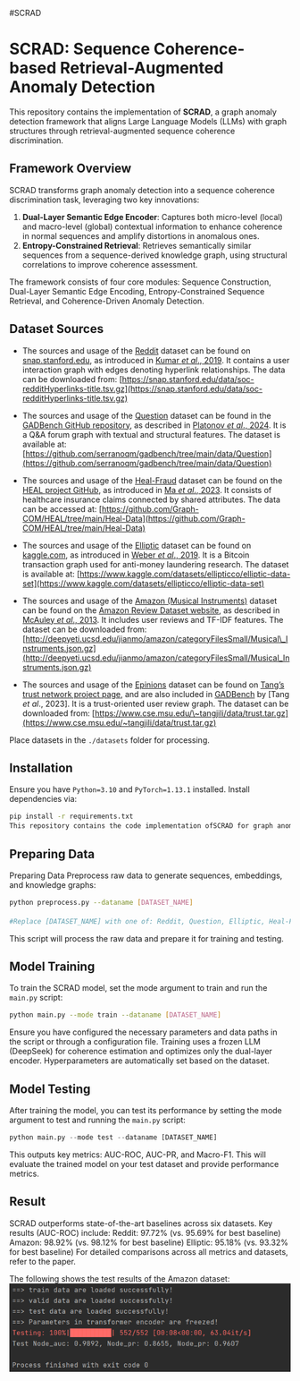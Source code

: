 #SCRAD
# SCRAD: Sequence Coherence-based Retrieval-Augmented Anomaly Detection

This repository contains the implementation of **SCRAD**, a graph anomaly detection framework that aligns Large Language Models (LLMs) with graph structures through retrieval-augmented sequence coherence discrimination.

## Framework Overview

SCRAD transforms graph anomaly detection into a sequence coherence discrimination task, leveraging two key innovations:
1. **Dual-Layer Semantic Edge Encoder**: Captures both micro-level (local) and macro-level (global) contextual information to enhance coherence in normal sequences and amplify distortions in anomalous ones.
2. **Entropy-Constrained Retrieval**: Retrieves semantically similar sequences from a sequence-derived knowledge graph, using structural correlations to improve coherence assessment.

The framework consists of four core modules: Sequence Construction, Dual-Layer Semantic Edge Encoding, Entropy-Constrained Sequence Retrieval, and Coherence-Driven Anomaly Detection.

## Dataset Sources
* The sources and usage of the [Reddit](https://snap.stanford.edu/data/soc-redditHyperlinks.html) dataset can be found on [snap.stanford.edu](https://snap.stanford.edu/data/soc-redditHyperlinks.html), as introduced in [Kumar *et al*., 2019](https://arxiv.org/abs/1902.07243). It contains a user interaction graph with edges denoting hyperlink relationships. The data can be downloaded from: [https://snap.stanford.edu/data/soc-redditHyperlinks-title.tsv.gz](https://snap.stanford.edu/data/soc-redditHyperlinks-title.tsv.gz)

* The sources and usage of the [Question](https://github.com/serranoqm/gadbench/tree/main/data/Question) dataset can be found in the [GADBench GitHub repository](https://github.com/serranoqm/gadbench), as described in [Platonov *et al*., 2024](https://arxiv.org/abs/2402.12847). It is a Q\&A forum graph with textual and structural features. The dataset is available at: [https://github.com/serranoqm/gadbench/tree/main/data/Question](https://github.com/serranoqm/gadbench/tree/main/data/Question)

* The sources and usage of the [Heal-Fraud](https://github.com/Graph-COM/HEAL) dataset can be found on the [HEAL project GitHub](https://github.com/Graph-COM/HEAL), as introduced in [Ma *et al*., 2023](https://arxiv.org/abs/2308.07873). It consists of healthcare insurance claims connected by shared attributes. The data can be accessed at: [https://github.com/Graph-COM/HEAL/tree/main/Heal-Data](https://github.com/Graph-COM/HEAL/tree/main/Heal-Data)

* The sources and usage of the [Elliptic](https://www.kaggle.com/datasets/ellipticco/elliptic-data-set) dataset can be found on [kaggle.com](https://www.kaggle.com/datasets/ellipticco/elliptic-data-set), as introduced in [Weber *et al*., 2019](https://arxiv.org/abs/1908.02591). It is a Bitcoin transaction graph used for anti-money laundering research. The dataset is available at: [https://www.kaggle.com/datasets/ellipticco/elliptic-data-set](https://www.kaggle.com/datasets/ellipticco/elliptic-data-set)

* The sources and usage of the [Amazon (Musical Instruments)](http://deepyeti.ucsd.edu/jianmo/amazon/categoryFilesSmall/Musical_Instruments.json.gz) dataset can be found on the [Amazon Review Dataset website](https://nijianmo.github.io/amazon/index.html), as described in [McAuley *et al*., 2013](https://cseweb.ucsd.edu/~jmcauley/pdfs/sna2013.pdf). It includes user reviews and TF-IDF features. The dataset can be downloaded from: [http://deepyeti.ucsd.edu/jianmo/amazon/categoryFilesSmall/Musical\_Instruments.json.gz](http://deepyeti.ucsd.edu/jianmo/amazon/categoryFilesSmall/Musical_Instruments.json.gz)

* The sources and usage of the [Epinions](https://www.cse.msu.edu/~tangjili/trust.html) dataset can be found on [Tang’s trust network project page](https://www.cse.msu.edu/~tangjili/trust.html), and are also included in [GADBench](https://arxiv.org/abs/2306.12251) by \[Tang *et al*., 2023]. It is a trust-oriented user review graph. The dataset can be downloaded from: [https://www.cse.msu.edu/\~tangjili/data/trust.tar.gz](https://www.cse.msu.edu/~tangjili/data/trust.tar.gz)

Place datasets in the `./datasets` folder for processing.

## Installation

Ensure you have `Python=3.10` and `PyTorch=1.13.1` installed. Install dependencies via:
```bash
pip install -r requirements.txt
This repository contains the code implementation ofSCRAD for graph anomlay detection. 
```


## Preparing Data
Preparing Data
Preprocess raw data to generate sequences, embeddings, and knowledge graphs:
```bash
python preprocess.py --dataname [DATASET_NAME]

#Replace [DATASET_NAME] with one of: Reddit, Question, Elliptic, Heal-Fraud, Amazon, Epinions.
```



This script will process the raw data and prepare it for training and testing.

## Model Training
To train the SCRAD model, set the mode argument to train and run the `main.py` script:
```bash
python main.py --mode train --dataname [DATASET_NAME]
```
Ensure you have configured the necessary parameters and data paths in the script or through a configuration file.
Training uses a frozen LLM (DeepSeek) for coherence estimation and optimizes only the dual-layer encoder. Hyperparameters are automatically set based on the dataset.

## Model Testing
After training the model, you can test its performance by setting the mode argument to test and running the `main.py` script:
```python
python main.py --mode test --dataname [DATASET_NAME]
```
This outputs key metrics: AUC-ROC, AUC-PR, and Macro-F1.
This will evaluate the trained model on your test dataset and provide performance metrics.

## Result
SCRAD outperforms state-of-the-art baselines across six datasets. Key results (AUC-ROC) include:
Reddit: 97.72% (vs. 95.69% for best baseline)
Amazon: 98.92% (vs. 98.12% for best baseline)
Elliptic: 95.18% (vs. 93.32% for best baseline)
For detailed comparisons across all metrics and datasets, refer to the paper.

The following shows the test results of the Amazon dataset:
![](./fig/result.png)

